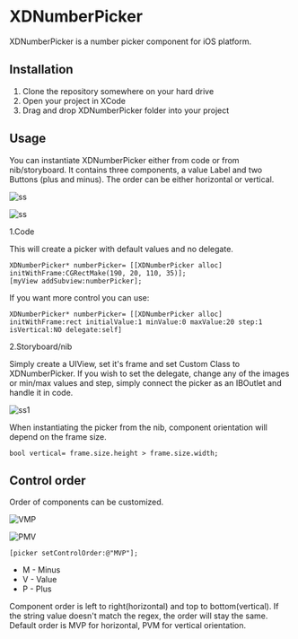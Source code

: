 XDNumberPicker
===================

XDNumberPicker is a number picker component for iOS platform.

Installation
-------------------

1. Clone the repository somewhere on your hard drive
2. Open your project in XCode
3. Drag and drop XDNumberPicker folder into your project

Usage
-------------------

You can instantiate XDNumberPicker either from code or from nib/storyboard. It contains three components, a value Label and two Buttons (plus and minus). The order can be either horizontal or vertical.

![ss](http://imageshack.com/a/img600/2976/8q8z.png) 

![ss](http://imageshack.com/a/img809/4003/zp51.png)

1.Code

This will create a picker with default values and no delegate. 
```
XDNumberPicker* numberPicker= [[XDNumberPicker alloc] initWithFrame:CGRectMake(190, 20, 110, 35)];
[myView addSubview:numberPicker];
```

If you want more control you can use:

```
XDNumberPicker* numberPicker= [[XDNumberPicker alloc] initWithFrame:rect initialValue:1 minValue:0 maxValue:20 step:1 isVertical:NO delegate:self]
```


2.Storyboard/nib

Simply create a UIView, set it's frame and set Custom Class to XDNumberPicker. If you wish to set the delegate, change any of the images or min/max values and step, simply connect the picker as an IBOutlet and handle it in code.

![ss1](https://imagizer.imageshack.us/v2/475x340q90/36/vtdh.jpg )

When instantiating the picker from the nib, component orientation will depend on the frame size.

```
bool vertical= frame.size.height > frame.size.width;
```

Control order
-------------------

Order of components can be customized.

![VMP](http://imageshack.com/a/img707/9464/wnf9.png "VMP")

![PMV](http://imageshack.com/a/img7/5415/55v0.png "PMV")

```
[picker setControlOrder:@"MVP"];
```
- M - Minus
- V - Value
- P - Plus

Component order is left to right(horizontal) and top to bottom(vertical). If the string value doesn't match the regex, the order will stay the same. Default order is MVP for horizontal, PVM for vertical orientation.

